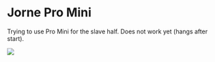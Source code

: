 # Jorne Pro Mini

Trying to use Pro Mini for the slave half. Does not work yet (hangs after start).

![](https://i.imgur.com/FBFUenv.jpg)


